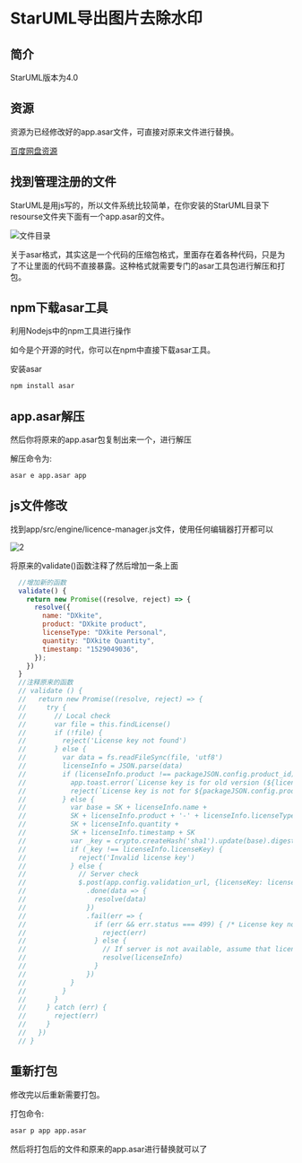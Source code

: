# StarUML导出图片去除水印

## 简介

StarUML版本为4.0

## 资源

资源为已经修改好的app.asar文件，可直接对原来文件进行替换。

[百度网盘资源](https://pan.baidu.com/s/1mmXueRtEDb7QNkYnidHK_A?pwd=yaob)


## 找到管理注册的文件

StarUML是用js写的，所以文件系统比较简单，在你安装的StarUML目录下resourse文件夹下面有一个app.asar的文件。

![文件目录](https://github.com/user-attachments/assets/4d5cf896-78f4-40f2-8e55-c8661585d4a6)

关于asar格式，其实这是一个代码的压缩包格式，里面存在着各种代码，只是为了不让里面的代码不直接暴露。这种格式就需要专门的asar工具包进行解压和打包。

## npm下载asar工具

利用Nodejs中的npm工具进行操作

如今是个开源的时代，你可以在npm中直接下载asar工具。

安装asar

```bash
npm install asar
```
## app.asar解压

然后你将原来的app.asar包复制出来一个，进行解压

解压命令为:

```bash
asar e app.asar app
```

## js文件修改

找到app/src/engine/licence-manager.js文件，使用任何编辑器打开都可以

![2](https://github.com/user-attachments/assets/0e7b7114-820f-424b-b145-1027c43e0f70)

将原来的validate()函数注释了然后增加一条上面

```js
  //增加新的函数
  validate() {
    return new Promise((resolve, reject) => {
      resolve({
        name: "DXkite",
        product: "DXkite product",
        licenseType: "DXkite Personal",
        quantity: "DXkite Quantity",
        timestamp: "1529049036",
      });
    })
  }
  //注释原来的函数
  // validate () {
  //   return new Promise((resolve, reject) => {
  //     try {
  //       // Local check
  //       var file = this.findLicense()
  //       if (!file) {
  //         reject('License key not found')
  //       } else {
  //         var data = fs.readFileSync(file, 'utf8')
  //         licenseInfo = JSON.parse(data)
  //         if (licenseInfo.product !== packageJSON.config.product_id) {
  //           app.toast.error(`License key is for old version (${licenseInfo.product})`)
  //           reject(`License key is not for ${packageJSON.config.product_id}`)
  //         } else {
  //           var base = SK + licenseInfo.name +
  //           SK + licenseInfo.product + '-' + licenseInfo.licenseType +
  //           SK + licenseInfo.quantity +
  //           SK + licenseInfo.timestamp + SK
  //           var _key = crypto.createHash('sha1').update(base).digest('hex').toUpperCase()
  //           if (_key !== licenseInfo.licenseKey) {
  //             reject('Invalid license key')
  //           } else {
  //             // Server check
  //             $.post(app.config.validation_url, {licenseKey: licenseInfo.licenseKey})
  //               .done(data => {
  //                 resolve(data)
  //               })
  //               .fail(err => {
  //                 if (err && err.status === 499) { /* License key not exists */
  //                   reject(err)
  //                 } else {
  //                   // If server is not available, assume that license key is valid
  //                   resolve(licenseInfo)
  //                 }
  //               })
  //           }
  //         }
  //       }
  //     } catch (err) {
  //       reject(err)
  //     }
  //   })
  // }
```

## 重新打包

修改完以后重新需要打包。

打包命令:

```bash
asar p app app.asar
```

然后将打包后的文件和原来的app.asar进行替换就可以了